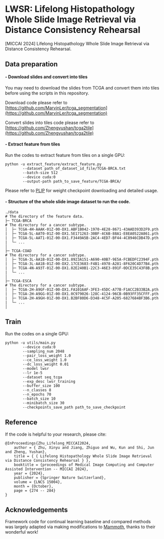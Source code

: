 # LWSR: Lifelong Histopathology Whole Slide Image Retrieval via Distance Consistency Rehearsal

[MICCAI 2024] Lifelong Histopathology Whole Slide Image Retrieval via Distance Consistency Rehearsal.

## Data preparation

#### - Download slides and convert into tiles 

You may need to download the slides from TCGA and convert them into tiles before using the scripts in this repository.

Download code please refer to [https://github.com/MarvinLer/tcga_segmentation](https://github.com/MarvinLer/tcga_segmentation)

Convert slides into tiles code please refer to [https://github.com/Zhengyushan/tcga2tile](https://github.com/Zhengyushan/tcga2tile)

#### - Extract feature from tiles

Run the codes to extract feature from tiles on a single GPU:

```shell
python -u extract_feature/extract_feature.py 
		--dataset path_of_dataset_id_file/TCGA-BRCA.txt
		--batch-size 512 
		--device cuda:0 
		--output-path path_to_save_feature/TCGA-BRCA/ 
```

Please refer to [PLIP](https://github.com/PathologyFoundation/plip) for weight checkpoint downloading and detailed usage.
#### - Structure of the whole slide image dataset to run the code.

```
./data                                                              	# The directory of the feature data.
├─ TCGA-BRCA     														# The directory for a cancer subtype.
│  ├─ TCGA-4H-AAAK-01Z-00-DX1.ABF1B042-1970-4E28-8671-43AAD393D2F9.pth
|  ├─ TCGA-5L-AAT0-01Z-00-DX1.5E171263-30BF-4C6B-88A1-E8EA0522A861.pth
|  ├─ TCGA-5L-AAT1-01Z-00-DX1.F3449A5B-2AC4-4ED7-BF44-4C8946CDB47D.pth
|  └─ ... 
│     
├─ TCGA-COAD     														# The directory for a cancer subtype.
│  ├─ TCGA-3L-AA1B-01Z-00-DX1.8923A151-A690-40B7-9E5A-FCBEDFC2394F.pth
|  ├─ TCGA-3L-AA1B-01Z-00-DX2.17CE3683-F4B1-4978-A281-8F620C4D77B4.pth
|  ├─ TCGA-4N-A93T-01Z-00-DX1.82E240B1-22C3-46E3-891F-0DCE35C43F8B.pth
|  └─ ... 
│     
├─ TCGA-ESCA     														# The directory for a cancer subtype.
│  ├─ TCGA-2H-A9GF-01Z-00-DX1.FA1016AF-3FE3-45DC-A77B-F1ACC2B33B2A.pth
|  ├─ TCGA-2H-A9GG-01Z-00-DX1.0C979026-128C-4124-96CB-0B93FF35CFFF.pth
|  ├─ TCGA-2H-A9GH-01Z-00-DX1.B2BF80D6-D348-4C5F-A205-6827684BF3B6.pth
|  └─ ... 
│     
```
## Train
Run the codes on a single GPU:
```shell
python -u utils/main.py 
		--device cuda:0 
		--sampling_num 2048 
		--pair_loss_weight 1.0 
		--ce_loss_weight 1.0 
		--dc_loss_weight 0.01 
		--model lwsr 
		--lr 1e-5 
		--dataset seq_tcga 
		--exp_desc lwsr_training 
		--buffer_size 100 
		--n_classes 8 
		--n_epochs 70 
		--batch_size 10 
		--minibatch_size 30 
		--checkpoints_save_path path_to_save_checkpoint
```
## Reference
If the code is helpful to your research, please cite:
```
@InProceedings{Zhu_Lifelong_MICCAI2024,
	author = { Zhu, Xinyu and Jiang, Zhiguo and Wu, Kun and Shi, Jun and Zheng, Yushan},
	title = { { Lifelong Histopathology Whole Slide Image Retrieval via Distance Consistency Rehearsal } },
	booktitle = {proceedings of Medical Image Computing and Computer Assisted Intervention -- MICCAI 2024},
	year = {2024},
	publisher = {Springer Nature Switzerland},
	volume = {LNCS 15004},
	month = {October},
	page = {274 -- 284}
}
```
## Acknowledgements
Framework code for continual learning baseline and compared methods was largely adapted via making modifications to [Mammoth](https://github.com/aimagelab/mammoth), thanks to their wonderful work!
